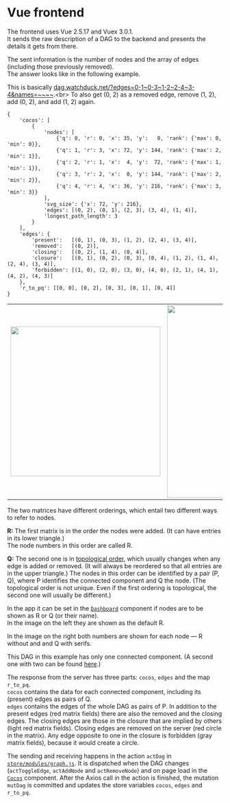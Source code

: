 # Vue frontend

The frontend uses Vue 2.5.17 and Vuex 3.0.1.<br>
It sends the raw description of a DAG to the backend and presents the details it gets from there.

The sent information is the number of nodes and the array of edges (including those previously removed).<br>
The answer looks like in the following example.

This is basically [dag.watchduck.net/?edges=0-1~<!---->0-3~<!---->1-2~<!---->2-4~<!---->3-4&names=~~~~](http://dag.watchduck.net/?edges=0-1~0-3~1-2~2-4~3-4&names=~~~~).<br>
To also get (0, 2) as a removed edge, remove (1, 2), add (0, 2), and add (1, 2) again.
```
{
    'cocos': [
        {
            'nodes': [
                {'q': 0, 'r': 0, 'x': 35, 'y':   0, 'rank': {'max': 0, 'min': 0}},
                {'q': 1, 'r': 3, 'x': 72, 'y': 144, 'rank': {'max': 2, 'min': 1}},
                {'q': 2, 'r': 1, 'x':  4, 'y':  72, 'rank': {'max': 1, 'min': 1}},
                {'q': 3, 'r': 2, 'x':  0, 'y': 144, 'rank': {'max': 2, 'min': 2}},
                {'q': 4, 'r': 4, 'x': 36, 'y': 216, 'rank': {'max': 3, 'min': 3}}
            ],
            'svg_size': {'x': 72, 'y': 216},
            'edges': [(0, 2), (0, 1), (2, 3), (3, 4), (1, 4)],
            'longest_path_length': 3
        }
    ],
    'edges': {
        'present':   [(0, 1), (0, 3), (1, 2), (2, 4), (3, 4)],
        'removed':   [(0, 2)],
        'closing':   [(0, 2), (1, 4), (0, 4)],
        'closure':   [(0, 1), (0, 2), (0, 3), (0, 4), (1, 2), (1, 4), (2, 4), (3, 4)],
        'forbidden': [(1, 0), (2, 0), (3, 0), (4, 0), (2, 1), (4, 1), (4, 2), (4, 3)]
    },
    'r_to_pq': [[0, 0], [0, 2], [0, 3], [0, 1], [0, 4]]
}
```
<table>
<tr>
<td><img src="http://paste.watchduck.net/1812/dag_example_1_screen.png" width="350">
<td><img src="http://paste.watchduck.net/1812/dag_example_1.svg" width="450">
</table>

The two matrices have different orderings, which entail two different ways to refer to nodes.

**R:** The first matrix is in the order the nodes were added. (It can have entries in its lower triangle.)<br>
The node numbers in this order are called R.

**Q:** The second one is in [topological order](https://en.wikipedia.org/wiki/Topological_sorting),
which usually changes when any edge is added or removed.
(It will always be reordered so that all entries are in the upper triangle.)
The nodes in this order can be identified by a pair (P, Q), where P identifies the connected component and Q the node.
(The topological order is not unique. Even if the first ordering is topological, the second one will usually be different.)

In the app it can be set in the
[`Dashboard`](https://github.com/watchduck/DAG/blob/master/front/app/src/components/Dashboard.vue)
component if nodes are to be shown as R or Q (or their name).<br>
In the image on the left they are shown as the default R.

In the image on the right both numbers are shown for each node &mdash; R without and and Q with serifs.

This DAG in this example has only one connected component. (A second one with two can be found
[here](https://github.com/watchduck/DAG/blob/master/front/README_2.md).)

The response from the server has three parts: `cocos`, `edges` and the map `r_to_pq`.<br>
`cocos` contains the data for each connected component, including its (present) edges as pairs of Q.<br>
`edges` contains the edges of the whole DAG as pairs of P.
In addition to the present edges (red matrix fields) there are also the removed and the closing edges.
The closing edges are those in the closure that are implied by others (light red matrix fields).
Closing edges are removed on the server (red circle in the matrix).
Any edge opposite to one in the closure is forbidden (gray matrix fields), because it would create a circle.

The sending and receiving happens in the action `actDag` in
[`store/modules/graph.js`](https://github.com/watchduck/DAG/blob/master/front/app/src/store/modules/graph.js).
It is dispatched when the DAG changes (`actToggleEdge`, `actAddNode` and `actRemoveNode`) and on page load in the
[`Cocos`](https://github.com/watchduck/DAG/blob/master/front/app/src/components/Cocos.vue) component.
After the Axios call in the action is finished, the mutation `mutDag` is committed 
and updates the store variables `cocos`, `edges` and `r_to_pq`.

